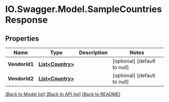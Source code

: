 # IO.Swagger.Model.SampleCountriesResponse
## Properties

Name | Type | Description | Notes
------------ | ------------- | ------------- | -------------
**VendorId1** | [**List&lt;Country&gt;**](Country.md) |  | [optional] [default to null]
**VendorId2** | [**List&lt;Country&gt;**](Country.md) |  | [optional] [default to null]

[[Back to Model list]](../README.md#documentation-for-models) [[Back to API list]](../README.md#documentation-for-api-endpoints) [[Back to README]](../README.md)

